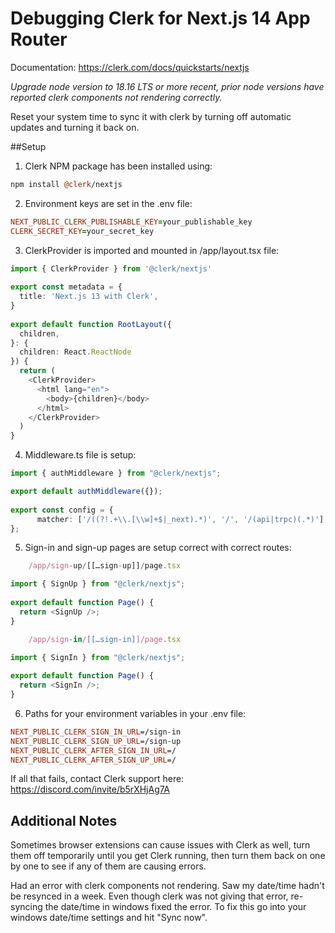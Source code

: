  # Debugging Clerk for Next.js 14 App Router

Documentation: https://clerk.com/docs/quickstarts/nextjs

*Upgrade node version to 18.16 LTS or more recent, prior node versions have reported clerk components not rendering correctly.*

Reset your system time to sync it with clerk by turning off automatic updates and turning it back on.

##Setup

1. Clerk NPM package has been installed using:
```coffeescript 
npm install @clerk/nextjs
```
2. Environment keys are set in the .env file:
```prolog
NEXT_PUBLIC_CLERK_PUBLISHABLE_KEY=your_publishable_key
CLERK_SECRET_KEY=your_secret_key
```
3. ClerkProvider is imported and mounted in /app/layout.tsx file:
```typescript
import { ClerkProvider } from '@clerk/nextjs'
 
export const metadata = {
  title: 'Next.js 13 with Clerk',
}
 
export default function RootLayout({
  children,
}: {
  children: React.ReactNode
}) {
  return (
    <ClerkProvider>
      <html lang="en">
        <body>{children}</body>
      </html>
    </ClerkProvider>
  )
}
```
4. Middleware.ts file is setup:
```typescript
import { authMiddleware } from "@clerk/nextjs";

export default authMiddleware({});
 
export const config = {
      matcher: ['/((?!.+\\.[\\w]+$|_next).*)', '/', '/(api|trpc)(.*)'],
};
 ```
5. Sign-in and sign-up pages are setup correct with correct routes:
```typescript
    /app/sign-up/[[…sign-up]]/page.tsx

import { SignUp } from "@clerk/nextjs";
 
export default function Page() {
  return <SignUp />;
}
```
```typescript
    /app/sign-in/[[…sign-in]]/page.tsx

import { SignIn } from "@clerk/nextjs";
 
export default function Page() {
  return <SignIn />;
}
```
6. Paths for your environment variables in your .env file:
```prolog
NEXT_PUBLIC_CLERK_SIGN_IN_URL=/sign-in
NEXT_PUBLIC_CLERK_SIGN_UP_URL=/sign-up
NEXT_PUBLIC_CLERK_AFTER_SIGN_IN_URL=/
NEXT_PUBLIC_CLERK_AFTER_SIGN_UP_URL=/
```
If all that fails, contact Clerk support here:
https://discord.com/invite/b5rXHjAg7A

## Additional Notes
<p>Sometimes browser extensions can cause issues with Clerk as well, turn them off temporarily until you get Clerk running, then turn them back on one by one to see if any of them are causing errors.</p>

<p>Had an error with clerk components not rendering. Saw my date/time hadn't be resynced in a week. Even though clerk was not giving that error, re-syncing the date/time in windows fixed the error.
To fix this go into your windows date/time settings and hit "Sync now".</p>

